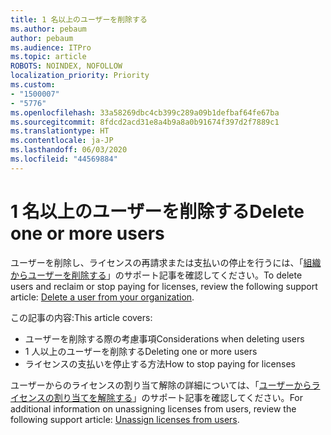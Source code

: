 ```yaml
---
title: 1 名以上のユーザーを削除する
ms.author: pebaum
author: pebaum
ms.audience: ITPro
ms.topic: article
ROBOTS: NOINDEX, NOFOLLOW
localization_priority: Priority
ms.custom:
- "1500007"
- "5776"
ms.openlocfilehash: 33a58269dbc4cb399c289a09b1defbaf64fe67ba
ms.sourcegitcommit: 8fdcd2acd31e8a4b9a8a0b91674f397d2f7889c1
ms.translationtype: HT
ms.contentlocale: ja-JP
ms.lasthandoff: 06/03/2020
ms.locfileid: "44569884"
---
```

# <a name="delete-one-or-more-users"></a><span data-ttu-id="769e9-102">1 名以上のユーザーを削除する</span><span class="sxs-lookup"><span data-stu-id="769e9-102">Delete one or more users</span></span>

<span data-ttu-id="769e9-103">ユーザーを削除し、ライセンスの再請求または支払いの停止を行うには、「[組織からユーザーを削除する](https://docs.microsoft.com/microsoft-365/admin/add-users/delete-a-user?view=o365-worldwide)」のサポート記事を確認してください。</span><span class="sxs-lookup"><span data-stu-id="769e9-103">To delete users and reclaim or stop paying for licenses, review the following support article:  [Delete a user from your organization](https://docs.microsoft.com/microsoft-365/admin/add-users/delete-a-user?view=o365-worldwide).</span></span>

<span data-ttu-id="769e9-104">この記事の内容:</span><span class="sxs-lookup"><span data-stu-id="769e9-104">This article covers:</span></span>

- <span data-ttu-id="769e9-105">ユーザーを削除する際の考慮事項</span><span class="sxs-lookup"><span data-stu-id="769e9-105">Considerations when deleting users</span></span>
- <span data-ttu-id="769e9-106">1 人以上のユーザーを削除する</span><span class="sxs-lookup"><span data-stu-id="769e9-106">Deleting one or more users</span></span>
- <span data-ttu-id="769e9-107">ライセンスの支払いを停止する方法</span><span class="sxs-lookup"><span data-stu-id="769e9-107">How to stop paying for licenses</span></span>

<span data-ttu-id="769e9-108">ユーザーからのライセンスの割り当て解除の詳細については、「[ユーザーからライセンスの割り当てを解除する](https://docs.microsoft.com/microsoft-365/admin/manage/remove-licenses-from-users?view=o365-worldwide)」のサポート記事を確認してください。</span><span class="sxs-lookup"><span data-stu-id="769e9-108">For additional information on unassigning licenses from users, review the following support article: [Unassign licenses from users](https://docs.microsoft.com/microsoft-365/admin/manage/remove-licenses-from-users?view=o365-worldwide).</span></span>
